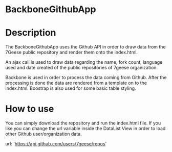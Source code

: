 BackboneGithubApp
=================

Description
===========
The BackboneGithubApp uses the Github API in order to draw data from the 7Geese public repository and render them onto the index.html.

An ajax call is used to draw data regarding the name, fork count, language used and date created of the public repositories of 7geese organization. 

Backbone is used in order to process the data coming from Github. After the processing is done the data are rendered from a template on to the index.html. Boostrap is also used for some basic table styling.

How to use
==========
You can simply download the repository and run the index.html file.
If you like you can change the url variable inside the DataList View in order to load other Github user/organization data.

url: 'https://api.github.com/users/7geese/repos'

